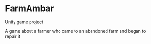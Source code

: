 # FarmAmbar
Unity game project

A game about a farmer who came to an abandoned farm and began to repair it
